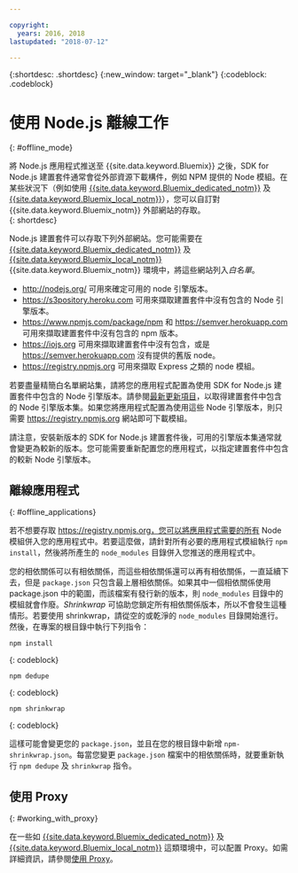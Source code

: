 ```yaml
---

copyright:
  years: 2016, 2018
lastupdated: "2018-07-12"

---
```


{:shortdesc: .shortdesc}
{:new_window: target="_blank"}
{:codeblock: .codeblock}


# 使用 Node.js 離線工作
{: #offline_mode}

將 Node.js 應用程式推送至 {{site.data.keyword.Bluemix}} 之後，SDK for Node.js 建置套件通常會從外部資源下載構件，例如 NPM 提供的 Node 模組。在某些狀況下（例如使用 [{{site.data.keyword.Bluemix_dedicated_notm}}](/docs/dedicated/index.html#dedicated) 及
[{{site.data.keyword.Bluemix_local_notm}}](/docs/local/index.html#local)），您可以自訂對 {{site.data.keyword.Bluemix_notm}} 外部網站的存取。  
{: shortdesc}

Node.js 建置套件可以存取下列外部網站。您可能需要在 [{{site.data.keyword.Bluemix_dedicated_notm}}](/docs/dedicated/index.html#dedicated) 及
[{{site.data.keyword.Bluemix_local_notm}}](/docs/local/index.html#local) {{site.data.keyword.Bluemix_notm}} 環境中，將這些網站列入*白名單*。

* http://nodejs.org/ 可用來確定可用的 node 引擎版本。
* https://s3pository.heroku.com 可用來擷取建置套件中沒有包含的 Node 引擎版本。
*  https://www.npmjs.com/package/npm 和 https://semver.herokuapp.com 可用來擷取建置套件中沒有包含的 npm 版本。
* https://iojs.org 可用來擷取建置套件中沒有包含，或是 https://semver.herokuapp.com 沒有提供的舊版 node。
* https://registry.npmjs.org 可用來擷取 Express 之類的 node 模組。

若要盡量精簡白名單網站集，請將您的應用程式配置為使用 SDK for Node.js 建置套件中包含的 Node 引擎版本。請參閱[最新更新項目](./updates.html)，以取得建置套件中包含的 Node 引擎版本集。如果您將應用程式配置為使用這些 Node 引擎版本，則只需要 https://registry.npmjs.org 網站即可下載模組。

請注意，安裝新版本的 SDK for Node.js 建置套件後，可用的引擎版本集通常就會變更為較新的版本。您可能需要重新配置您的應用程式，以指定建置套件中包含的較新 Node 引擎版本。


## 離線應用程式
{: #offline_applications}

若不想要存取 https://registry.npmjs.org，您可以將應用程式需要的所有 Node 模組併入您的應用程式中。若要這麼做，請針對所有必要的應用程式模組執行 `npm install`，然後將所產生的 `node_modules` 目錄併入您推送的應用程式中。

您的相依關係可以有相依關係，而這些相依關係還可以再有相依關係，一直延續下去，但是 `package.json` 只包含最上層相依關係。如果其中一個相依關係使用 package.json 中的範圍，而該檔案有發行新的版本，則 `node_modules` 目錄中的模組就會作廢。*Shrinkwrap* 可協助您鎖定所有相依關係版本，所以不會發生這種情形。若要使用 shrinkwrap，請從空的或乾淨的 `node_modules` 目錄開始進行。然後，在專案的根目錄中執行下列指令：

```
npm install
```
{: codeblock}

```
npm dedupe
```
{: codeblock}

```
npm shrinkwrap
```
{: codeblock}

這樣可能會變更您的 `package.json`，並且在您的根目錄中新增 `npm-shrinkwrap.json`。每當您變更 `package.json` 檔案中的相依關係時，就要重新執行 `npm dedupe` 及 `shrinkwrap` 指令。

## 使用 Proxy
{: #working_with_proxy}

在一些如 [{{site.data.keyword.Bluemix_dedicated_notm}}](/docs/dedicated/index.html#dedicated) 及 [{{site.data.keyword.Bluemix_local_notm}}](/docs/local/index.html#local) 這類環境中，可以配置 Proxy。如需詳細資訊，請參閱[使用 Proxy](/docs/manageapps/workingWithProxy.html)。
